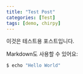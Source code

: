 ```yaml
---
title: "Test Post"
categories: [Test]
tags: [demo, chirpy]
---
```


이것은 테스트용 포스트입니다.

Markdown도 사용할 수 있어요:

```bash
$ echo "Hello World"
